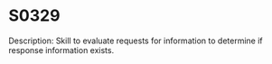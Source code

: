 # S0329
Description: Skill to evaluate requests for information to determine if response information exists.
